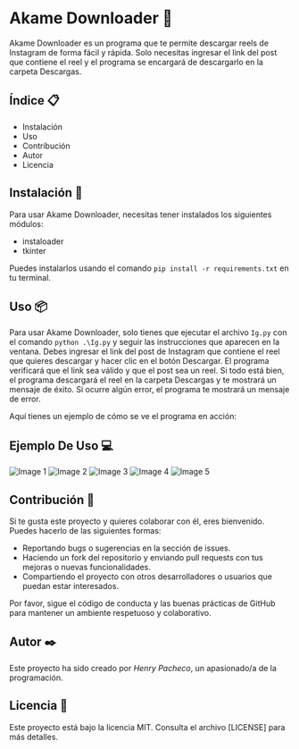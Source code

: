 # Akame Downloader 🐲

Akame Downloader es un programa que te permite descargar reels de Instagram de forma fácil y rápida. Solo necesitas ingresar el link del post que contiene el reel y el programa se encargará de descargarlo en la carpeta Descargas.

## Índice 📋

- Instalación
- Uso
- Contribución
- Autor
- Licencia

## Instalación 🔧

Para usar Akame Downloader, necesitas tener instalados los siguientes módulos:

- instaloader
- tkinter

Puedes instalarlos usando el comando `pip install -r requirements.txt` en tu terminal.

## Uso 📦

Para usar Akame Downloader, solo tienes que ejecutar el archivo `Ig.py` con el comando `python .\Ig.py` y seguir las instrucciones que aparecen en la ventana. Debes ingresar el link del post de Instagram que contiene el reel que quieres descargar y hacer clic en el botón Descargar. El programa verificará que el link sea válido y que el post sea un reel. Si todo está bien, el programa descargará el reel en la carpeta Descargas y te mostrará un mensaje de éxito. Si ocurre algún error, el programa te mostrará un mensaje de error.

Aquí tienes un ejemplo de cómo se ve el programa en acción:

## Ejemplo De Uso 💻

<img src="https://github.com/g4t1nh0dg1/Akame-Downloader/assets/122117784/c15dc6ef-80cc-45b8-be54-c49aa6c07755" alt="Image 1"/>

<img src="https://github.com/g4t1nh0dg1/Akame-Downloader/assets/122117784/88a86c32-e0a2-4bfb-ba47-01f6ca0702eb" alt="Image 2"/>

<img src="https://github.com/g4t1nh0dg1/Akame-Downloader/assets/122117784/ddb078fc-cd2e-420e-ba2e-a8fe3f7491c1" alt="Image 3"/>

<img src="https://github.com/g4t1nh0dg1/Akame-Downloader/assets/122117784/ed5e0199-9e1c-4cb8-bc70-5faa783fce18" alt="Image 4"/>

<img src="https://github.com/g4t1nh0dg1/Akame-Downloader/assets/122117784/f72f08a3-b114-4ae8-b6ee-f625319914a6" alt="Image 5"/>

## Contribución 🙌

Si te gusta este proyecto y quieres colaborar con él, eres bienvenido. Puedes hacerlo de las siguientes formas:

- Reportando bugs o sugerencias en la sección de issues.
- Haciendo un fork del repositorio y enviando pull requests con tus mejoras o nuevas funcionalidades.
- Compartiendo el proyecto con otros desarrolladores o usuarios que puedan estar interesados.

Por favor, sigue el código de conducta y las buenas prácticas de GitHub para mantener un ambiente respetuoso y colaborativo.

## Autor ✒️

Este proyecto ha sido creado por _Henry Pacheco_, un apasionado/a de la programación.

## Licencia 📄

Este proyecto está bajo la licencia MIT. Consulta el archivo [LICENSE] para más detalles.
